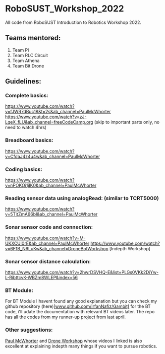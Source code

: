 # RoboSUST_Workshop_2022
All code from RoboSUST Introduction to Robotics Workshop 2022.

## Teams mentored:
1. Team Pi
2. Team RLC Circuit
3. Team Athena
4. Team Bit Drone

## Guidelines:

### Complete basics:
https://www.youtube.com/watch?v=fJWR7dBuc18&t=2s&ab_channel=PaulMcWhorter
https://www.youtube.com/watch?v=zJ-LqeX_fLU&ab_channel=freeCodeCamp.org (skip to important parts only, no need to watch 4hrs)

### Breadboard basics:
https://www.youtube.com/watch?v=CfdaJ4z4u4w&ab_channel=PaulMcWhorter

### Coding basics:
https://www.youtube.com/watch?v=nPOKOi1jIK0&ab_channel=PaulMcWhorter

### Reading sensor data using analogRead: (similar to TCRT5000)
https://www.youtube.com/watch?v=5TitZmA66bI&ab_channel=PaulMcWhorter

### Sonar sensor code and connection:
https://www.youtube.com/watch?v=M-UKXCUI0rE&ab_channel=PaulMcWhorter
https://www.youtube.com/watch?v=6F1B_N6LuKw&ab_channel=DroneBotWorkshop [Indepth Workshop]

### Sonar sensor distance calculation:
https://www.youtube.com/watch?v=2hwrDSVHQ-E&list=PLGs0VKk2DiYw-L-RibttcvK-WBZm8WLEP&index=56

### BT Module:
For BT Module I havent found any good explanation but you can check my github repository (here)[www.github.com/IrfanNafiz/Gambit] for the BT code, i'll udate the documentation with relevant BT videos later.
The repo has all the codes from my runner-up project from last april.

### Other suggestions:
[Paul McWhorter](https://www.youtube.com/channel/UCfYfK0tzHZTpNFrc_NDKfTA) and [Drone Workshop](https://www.youtube.com/c/Dronebotworkshop1) whose videos I linked is also excellent at explaining indepth many things if you want to pursue robotics.
